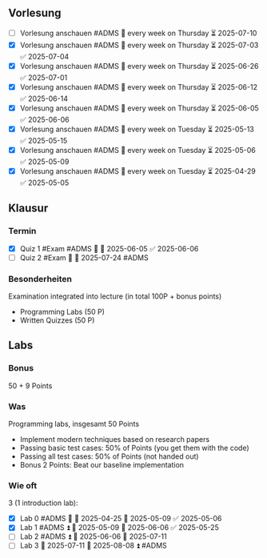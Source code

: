 ## Vorlesung
- [ ] Vorlesung anschauen #ADMS 🔁 every week on Thursday ⏳ 2025-07-10
- [x] Vorlesung anschauen #ADMS 🔁 every week on Thursday ⏳ 2025-07-03 ✅ 2025-07-04
- [x] Vorlesung anschauen #ADMS 🔁 every week on Thursday ⏳ 2025-06-26 ✅ 2025-07-01
- [x] Vorlesung anschauen #ADMS 🔁 every week on Thursday ⏳ 2025-06-12 ✅ 2025-06-14
- [x] Vorlesung anschauen #ADMS 🔁 every week on Thursday ⏳ 2025-06-05 ✅ 2025-06-06
- [x] Vorlesung anschauen #ADMS 🔁 every week on Tuesday ⏳ 2025-05-13 ✅ 2025-05-15
- [x] Vorlesung anschauen #ADMS 🔁 every week on Tuesday ⏳ 2025-05-06 ✅ 2025-05-09
- [x] Vorlesung anschauen #ADMS 🔁 every week on Tuesday ⏳ 2025-04-29 ✅ 2025-05-05
## Klausur
### Termin
- [x] Quiz 1 #Exam #ADMS 🔺 🛫 2025-06-05 ✅ 2025-06-06
- [ ] Quiz 2 #Exam 🔺 🛫 2025-07-24 #ADMS 

### Besonderheiten
Examination integrated into lecture (in total 100P + bonus points)
-  Programming Labs (50 P)
-  Written Quizzes (50 P)
## Labs
### Bonus
50 + 9 Points

### Was
Programming labs, insgesamt 50 Points
-  Implement modern techniques based on research papers
-  Passing basic test cases: 50% of Points (you get them with the code)
- Passing all test cases: 50% of Points (not handed out)
- Bonus 2 Points: Beat our baseline implementation

### Wie oft
3 (1 introduction lab):
- [x] Lab 0 #ADMS 🔼 🛫 2025-04-25 📅 2025-05-09 ✅ 2025-05-06
- [x] Lab 1 #ADMS ⏫ 🛫 2025-05-09 📅 2025-06-06 ✅ 2025-05-25
- [ ] Lab 2 #ADMS ⏫ 🛫 2025-06-06 📅 2025-07-11
- [ ] Lab 3 🛫  2025-07-11 📅 2025-08-08 ⏫ #ADMS